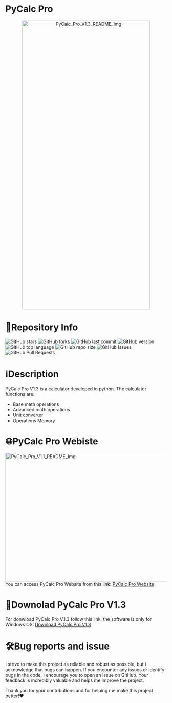 # PyCalc Pro 
<div align="center">
  <img src="https://github.com/user-attachments/assets/bc9e6c14-4353-4d28-a4aa-a930f0c559f5" alt="PyCalc_Pro_V1.3_README_Img" width="400" height="900">
</div>

# 📁Repository Info
![GitHub stars](https://img.shields.io/github/stars/Lorydima/PyCalcPro)
![GitHub forks](https://img.shields.io/github/forks/Lorydima/PyCalcPro)
![GitHub last commit](https://img.shields.io/github/last-commit/Lorydima/PyCalcPro)
![GitHub version](https://img.shields.io/github/v/release/Lorydima/PyCalcPro)
![GitHub top language](https://img.shields.io/github/languages/top/Lorydima/PyCalcPro)
![GitHub repo size](https://img.shields.io/github/repo-size/Lorydima/PyCalcPro)
![GitHub Issues](https://img.shields.io/github/issues/Lorydima/PyCalcPro)
![GitHub Pull Requests](https://img.shields.io/github/issues-pr/Lorydima/PyCalcPro)

# ℹ️Description
PyCalc Pro V1.3 is a calculator developed in python. The calculator functions are:
- Base math operations
- Advanced math operations
- Unit converter
- Operations Memory

# 🌐PyCalc Pro Webiste
<img src="https://github.com/user-attachments/assets/f1d2c833-f8e2-44bb-b3ba-1e636ad29a63" alt="PyCalc_Pro_V1.1_README_Img" width="1200" height="400">
You can access PyCalc Pro Website from this link: <a href="https://lorydima.github.io/PyCalcPro/" target="_blank">PyCalc Pro Website</a>

# 💾Downolad PyCalc Pro V1.3
For donwload PyCalc Pro V.1.3 follow this link, the software is only for Windows OS:
<a href="https://github.com/Lorydima/PyCalcPro/releases/download/Relases_PyCalc_Pro_V1.2/PyCalc_Pro_V1.2.zip" download>Download PyCalc Pro V1.3</a>

# 🛠️Bug reports and issue
I strive to make this project as reliable and robust as possible, but I acknowledge that bugs can happen. If you encounter any issues or identify bugs in the code, I encourage you to open an issue on GitHub. Your feedback is incredibly valuable and helps me improve the project.

Thank you for your contributions and for helping me make this project better!❤️
